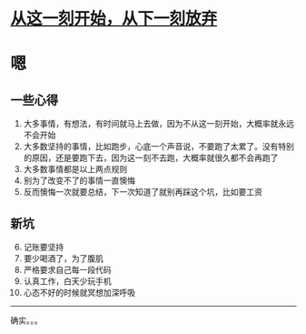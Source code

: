 # [从这一刻开始，从下一刻放弃](https://github.com/yihong0618/gitblog/issues/38)

# 嗯
## 一些心得
1. 大多事情，有想法，有时间就马上去做，因为不从这一刻开始，大概率就永远不会开始
2. 大多数坚持的事情，比如跑步，心底一个声音说，不要跑了太累了。没有特别的原因，还是要跑下去，因为这一刻不去跑，大概率就很久都不会再跑了
3. 大多数事情都是以上两点规则
4. 别为了改变不了的事情一直懊悔
5. 反而懊悔一次就要总结，下一次知道了就别再踩这个坑，比如要工资
## 新坑
6. 记账要坚持
7. 要少喝酒了，为了腹肌
8. 严格要求自己每一段代码
9. 认真工作，白天少玩手机
10. 心态不好的时候就冥想加深呼吸

---

确实。。。
